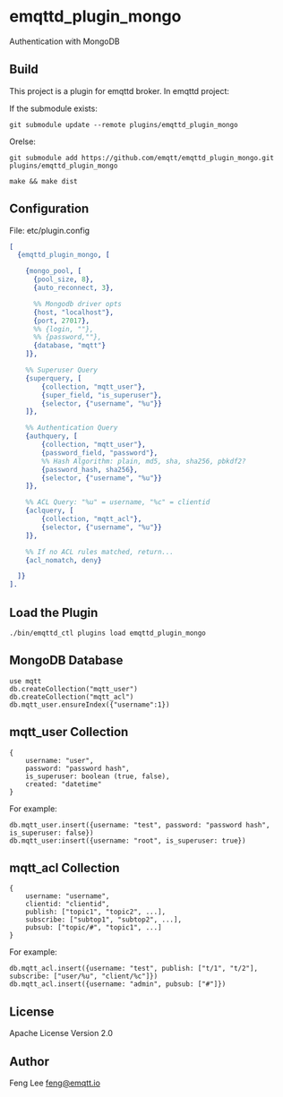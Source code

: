 
emqttd_plugin_mongo
===================

Authentication with MongoDB

Build
-----

This project is a plugin for emqttd broker. In emqttd project:

If the submodule exists:

```
git submodule update --remote plugins/emqttd_plugin_mongo
```

Orelse:

```
git submodule add https://github.com/emqtt/emqttd_plugin_mongo.git plugins/emqttd_plugin_mongo

make && make dist
```

Configuration
-------------

File: etc/plugin.config

```erlang
[
  {emqttd_plugin_mongo, [

    {mongo_pool, [
      {pool_size, 8},
      {auto_reconnect, 3},

      %% Mongodb driver opts
      {host, "localhost"},
      {port, 27017},
      %% {login, ""},
      %% {password,""},
      {database, "mqtt"}
    ]},

    %% Superuser Query
    {superquery, [
        {collection, "mqtt_user"},
        {super_field, "is_superuser"},
        {selector, {"username", "%u"}}
    ]},

    %% Authentication Query
    {authquery, [
        {collection, "mqtt_user"},
        {password_field, "password"},
        %% Hash Algorithm: plain, md5, sha, sha256, pbkdf2?
        {password_hash, sha256},
        {selector, {"username", "%u"}}
    ]},

    %% ACL Query: "%u" = username, "%c" = clientid
    {aclquery, [
        {collection, "mqtt_acl"},
        {selector, {"username", "%u"}}
    ]},

    %% If no ACL rules matched, return...
    {acl_nomatch, deny}

  ]}
].
```

Load the Plugin
---------------

```
./bin/emqttd_ctl plugins load emqttd_plugin_mongo
```

MongoDB Database
----------------

```
use mqtt
db.createCollection("mqtt_user")
db.createCollection("mqtt_acl")
db.mqtt_user.ensureIndex({"username":1})
```

mqtt_user Collection
--------------------

```
{
    username: "user",
    password: "password hash",
    is_superuser: boolean (true, false),
    created: "datetime"
}
```

For example:
```
db.mqtt_user.insert({username: "test", password: "password hash", is_superuser: false})
db.mqtt_user:insert({username: "root", is_superuser: true})
```

mqtt_acl Collection
-------------------

```
{
    username: "username",
    clientid: "clientid",
    publish: ["topic1", "topic2", ...],
    subscribe: ["subtop1", "subtop2", ...],
    pubsub: ["topic/#", "topic1", ...]
}
```

For example:
```
db.mqtt_acl.insert({username: "test", publish: ["t/1", "t/2"], subscribe: ["user/%u", "client/%c"]})
db.mqtt_acl.insert({username: "admin", pubsub: ["#"]})
```

License
-------

Apache License Version 2.0

Author
------

Feng Lee <feng@emqtt.io>

